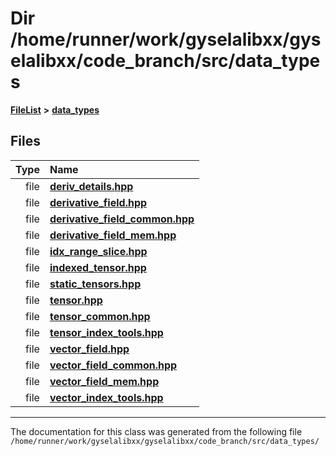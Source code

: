

# Dir /home/runner/work/gyselalibxx/gyselalibxx/code\_branch/src/data\_types



[**FileList**](files.md) **>** [**data\_types**](dir_eaa769653453aaefd8cc10e98e9bb3eb.md)












## Files

| Type | Name |
| ---: | :--- |
| file | [**deriv\_details.hpp**](deriv__details_8hpp.md) <br> |
| file | [**derivative\_field.hpp**](derivative__field_8hpp.md) <br> |
| file | [**derivative\_field\_common.hpp**](derivative__field__common_8hpp.md) <br> |
| file | [**derivative\_field\_mem.hpp**](derivative__field__mem_8hpp.md) <br> |
| file | [**idx\_range\_slice.hpp**](idx__range__slice_8hpp.md) <br> |
| file | [**indexed\_tensor.hpp**](indexed__tensor_8hpp.md) <br> |
| file | [**static\_tensors.hpp**](static__tensors_8hpp.md) <br> |
| file | [**tensor.hpp**](tensor_8hpp.md) <br> |
| file | [**tensor\_common.hpp**](tensor__common_8hpp.md) <br> |
| file | [**tensor\_index\_tools.hpp**](tensor__index__tools_8hpp.md) <br> |
| file | [**vector\_field.hpp**](vector__field_8hpp.md) <br> |
| file | [**vector\_field\_common.hpp**](vector__field__common_8hpp.md) <br> |
| file | [**vector\_field\_mem.hpp**](vector__field__mem_8hpp.md) <br> |
| file | [**vector\_index\_tools.hpp**](vector__index__tools_8hpp.md) <br> |



























































------------------------------
The documentation for this class was generated from the following file `/home/runner/work/gyselalibxx/gyselalibxx/code_branch/src/data_types/`

